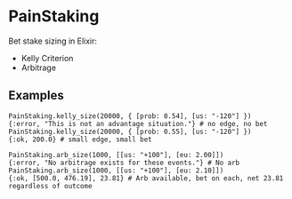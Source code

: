# PainStaking

Bet stake sizing in Elixir:

- Kelly Criterion
- Arbitrage

## Examples

```
PainStaking.kelly_size(20000, { [prob: 0.54], [us: "-120"] })
{:error, "This is not an advantage situation."} # no edge, no bet
PainStaking.kelly_size(20000, { [prob: 0.55], [us: "-120"] })
{:ok, 200.0} # small edge, small bet

PainStaking.arb_size(1000, [[us: "+100"], [eu: 2.00]])
{:error, "No arbitrage exists for these events."} # No arb
PainStaking.arb_size(1000, [[us: "+100"], [eu: 2.10]])
{:ok, [500.0, 476.19], 23.81} # Arb available, bet on each, net 23.81 regardless of outcome
```
